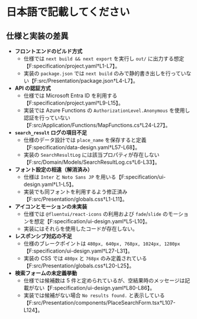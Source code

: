 # 日本語で記載してください

## 仕様と実装の差異

- **フロントエンドのビルド方式**
  - 仕様では `next build && next export` を実行し `out/` に出力する想定【F:specification/project.yaml†L1-L7】。
  - 実装の `package.json` では `next build` のみで静的書き出しを行っていない【F:src/Presentation/package.json†L4-L7】。
- **API の認証方式**
  - 仕様では Microsoft Entra ID を利用する【F:specification/project.yaml†L9-L15】。
  - 実装では Azure Functions の `AuthorizationLevel.Anonymous` を使用し認証を行っていない【F:src/Application/Functions/MapFunctions.cs†L24-L27】。
- **`search_result` ログの項目不足**
  - 仕様のデータ設計では `place_name` を保存すると定義【F:specification/data-design.yaml†L57-L68】。
  - 実装の `SearchResultLog` には該当プロパティが存在しない【F:src/Domain/Models/SearchResultLog.cs†L6-L33】。
- **フォント設定の相違（解消済み）**
  - 仕様は `Inter` と `Noto Sans JP` を用いる【F:specification/ui-design.yaml†L1-L5】。
  - 実装でも同フォントを利用するよう修正済み【F:src/Presentation/globals.css†L1-L11】。
- **アイコンとモーションの未実装**
  - 仕様では `@fluentui/react-icons` の利用および `fade`/`slide` のモーションを想定【F:specification/ui-design.yaml†L5-L10】。
  - 実装にはそれらを使用したコードが存在しない。
- **レスポンシブ対応の不足**
  - 仕様のブレークポイントは `480px, 640px, 768px, 1024px, 1280px`【F:specification/ui-design.yaml†L27-L31】。
  - 実装の CSS では `480px` と `768px` のみ定義されている【F:src/Presentation/globals.css†L20-L25】。
- **検索フォームの未定義挙動**
  - 仕様では候補数は 5 件と定められているが、空結果時のメッセージは記載がない【F:specification/ui-design.yaml†L80-L86】。
  - 実装では候補がない場合 `No results found.` と表示している【F:src/Presentation/components/PlaceSearchForm.tsx†L107-L124】。

